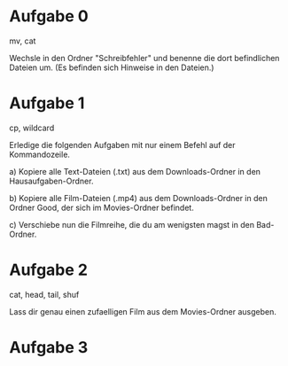 # Aufgabe 0

mv, cat

Wechsle in den Ordner "Schreibfehler" und benenne die dort befindlichen Dateien
um. (Es befinden sich Hinweise in den Dateien.)


# Aufgabe 1

cp, wildcard

Erledige die folgenden Aufgaben mit nur einem Befehl auf der Kommandozeile.

a) Kopiere alle Text-Dateien (.txt) aus dem Downloads-Ordner
   in den Hausaufgaben-Ordner.

b) Kopiere alle Film-Dateien (.mp4) aus dem Downloads-Ordner
   in den Ordner Good, der sich im Movies-Ordner befindet.

c) Verschiebe nun die Filmreihe, die du am wenigsten magst in den Bad-Ordner.


# Aufgabe 2

cat, head, tail, shuf

Lass dir genau einen zufaelligen Film aus dem Movies-Ordner ausgeben.


# Aufgabe 3


